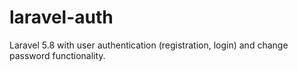 # laravel-auth
Laravel 5.8 with user authentication (registration, login) and change password functionality. 
